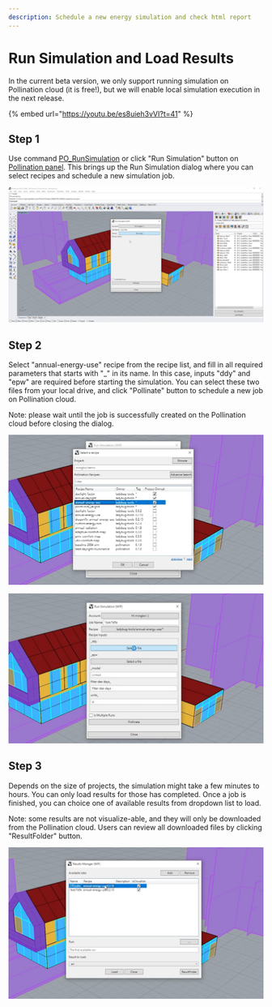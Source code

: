 ```yaml
---
description: Schedule a new energy simulation and check html report
---
```


# Run Simulation and Load Results

In the current beta version, we only support running simulation on Pollination cloud (it is free!), but we will enable local simulation execution in the next release.

{% embed url="https://youtu.be/es8uieh3vVI?t=41" %}

## Step 1

Use command [PO\_RunSimulation](../pollination-commands/po\_runsimulation.md) or click "Run Simulation" button on [Pollination panel](../getting-started.md#pollination-panel). This brings up the Run Simulation dialog where you can select recipes and schedule a new simulation job.

![](<../../.gitbook/assets/image (98) (1).png>)

## Step 2

Select "annual-energy-use" recipe from the recipe list, and fill in all required parameters that starts with "\_" in its name. In this case, inputs "ddy" and "epw" are required before starting the simulation. You can select these two files from your local drive, and click "Pollinate" button to schedule a new job on Pollination cloud.

Note: please wait until the job is successfully created on the Pollination cloud before closing the dialog.

![Select a recipe from the recipe list](<../../.gitbook/assets/image (82).png>)

![Fill in required parameters](<../../.gitbook/assets/image (99).png>)

## Step 3

Depends on the size of projects, the simulation might take a few minutes to hours. You can only load results for those has completed. Once a job is finished, you can choice one of available results from dropdown list to load.

Note: some results are not visualize-able, and they will only be downloaded from the Pollination cloud. Users can review all downloaded files by clicking "ResultFolder" button.

![](<../../.gitbook/assets/image (89).png>)
